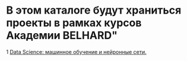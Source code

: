# В этом каталоге будут храниться проекты в рамках курсов Академии BELHARD"

1 [Data Science: машинное обучение и нейронные сети.](https://github.com/mr-Dmitri/My-education/tree/main/BELHARD/DataScience)

